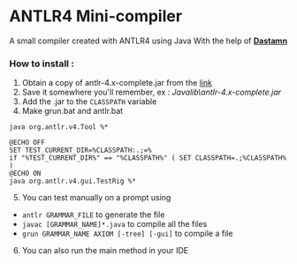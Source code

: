 # ANTLR4 Mini-compiler
A small compiler created with ANTLR4 using Java
With the help of [**Dastamn**](https://github.com/Dastamn/)

### How to install :
1. Obtain a copy of antlr-4.x-complete.jar from the [link](https://www.antlr.org/download.html)
2. Save it somewhere you'll remember, ex : *Javalib\antlr-4.x-complete.jar*
3. Add the .jar to the `CLASSPATH` variable
4. Make grun.bat and antlr.bat
```
java org.antlr.v4.Tool %*
```
```
@ECHO OFF
SET TEST_CURRENT_DIR=%CLASSPATH:.;=%
if "%TEST_CURRENT_DIR%" == "%CLASSPATH%" ( SET CLASSPATH=.;%CLASSPATH% )
@ECHO ON
java org.antlr.v4.gui.TestRig %*
```
5. You can test manually on a prompt using
* `antlr GRAMMAR_FILE` to generate the file
* `javac [GRAMMAR_NAME]*.java` to compile all the files
* `grun GRAMMAR_NAME AXIOM [-tree] [-gui]` to compile a file
6. You can also run the main method in your IDE
